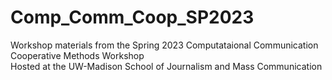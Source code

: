 # Comp_Comm_Coop_SP2023
 Workshop materials from the Spring 2023 Computataional Communication Cooperative Methods Workshop  
 Hosted at the UW-Madison School of Journalism and Mass Communication
